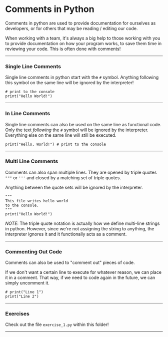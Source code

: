 # Comments in Python

Comments in python are used to provide documentation for ourselves as developers, or for others that may be reading / editing our code.

When working with a team, it's always a big help to those working with you to provide documentation on how your program works, to save them time in reviewing your code. This is often done with comments!

---

### Single Line Comments

Single line comments in python start with the ```#``` symbol. Anything following this symbol on the same line will be ignored by the interpreter!

```python3
# print to the console
print("Hello World!")
```

---

### In Line Comments

Single line comments can also be used on the same line as functional code. Only the text _following_ the ```#``` symbol will be ignored by the interpreter. Everything else on the same line will still be executed.

```python3
print("Hello, World!") # print to the console
```

---

### Multi Line Comments

Comments can also span multiple lines. They are opened by triple quotes ```"""``` or ```'''``` and closed by a matching set of triple quotes.

Anything between the quote sets will be ignored by the interpreter.

```python3
"""
This file writes hello world
to the console.
"""
print("Hello World!")
```

_NOTE_: The triple quote notation is actually how we define multi-line strings in python. However, since we're not assigning the string to anything, the interpreter ignores it and it functionally acts as a comment.

---

### Commenting Out Code

Comments can also be used to "comment out" pieces of code.

If we don't want a certain line to execute for whatever reason, we can place it in a comment. That way, if we need to code again in the future, we can simply uncomment it.

```python3
# print("Line 1")
print("Line 2")
```

---

### Exercises

Check out the file ```exercise_1.py``` within this folder!

---
